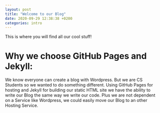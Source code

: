 ```yaml
---
layout: post
title: "Welcome to our Blog"
date: 2020-09-29 12:38:38 +0200
categories: intro
---
```


This is where you will find all our cool stuff!

# Why we choose GitHub Pages and Jekyll:
We know everyone can create a blog with Wordpress. But we are CS Students so we wanted to do something different.
Using GitHub Pages for hosting and Jekyll for building our static HTML site we have the ability to write our Blog the same way we write our code.
Plus we are not dependent on a Service like Wordpress, we could easily move our Blog to an other Hosting Service. 
